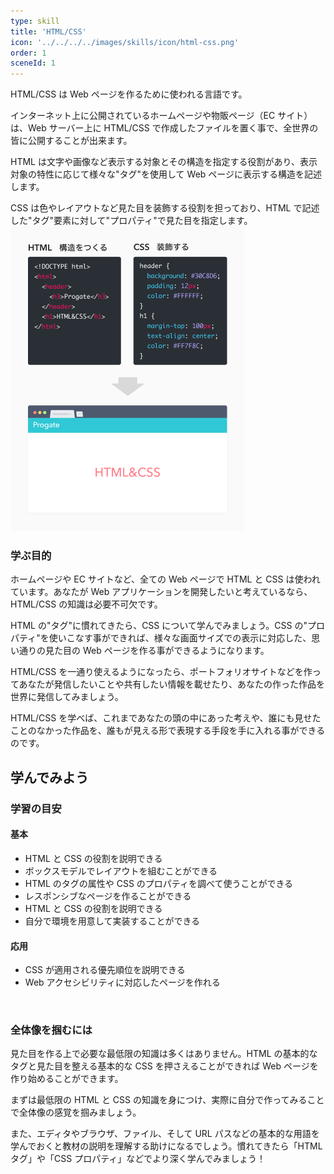```yaml
---
type: skill
title: 'HTML/CSS'
icon: '../../../../images/skills/icon/html-css.png'
order: 1
sceneId: 1
---
```


HTML/CSS は Web ページを作るために使われる言語です。

インターネット上に公開されているホームページや物販ページ（EC サイト）は、Web サーバー上に HTML/CSS で作成したファイルを置く事で、全世界の皆に公開することが出来ます。

HTML は文字や画像など表示する対象とその構造を指定する役割があり、表示対象の特性に応じて様々な"タグ"を使用して Web ページに表示する構造を記述します。

CSS は色やレイアウトなど見た目を装飾する役割を担っており、HTML で記述した"タグ"要素に対して"プロパティ"で見た目を指定します。
![Hopper The Rabbit](../../../../images/about/skill-figure.png)

### 学ぶ目的

ホームページや EC サイトなど、全ての Web ページで HTML と CSS は使われています。あなたが Web アプリケーションを開発したいと考えているなら、HTML/CSS の知識は必要不可欠です。

HTML の"タグ"に慣れてきたら、CSS について学んでみましょう。CSS の"プロパティ"を使いこなす事ができれば、様々な画面サイズでの表示に対応した、思い通りの見た目の Web ページを作る事ができるようになります。

HTML/CSS を一通り使えるようになったら、ポートフォリオサイトなどを作ってあなたが発信したいことや共有したい情報を載せたり、あなたの作った作品を世界に発信してみましょう。

HTML/CSS を学べば、これまであなたの頭の中にあった考えや、誰にも見せたことのなかった作品を、誰もが見える形で表現する手段を手に入れる事ができるのです。

## 学んでみよう

### 学習の目安

#### 基本

- HTML と CSS の役割を説明できる
- ボックスモデルでレイアウトを組むことができる
- HTML のタグの属性や CSS のプロパティを調べて使うことができる
- レスポンシブなページを作ることができる
- HTML と CSS の役割を説明できる
- 自分で環境を用意して実装することができる

#### 応用

- CSS が適用される優先順位を説明できる
- Web アクセシビリティに対応したページを作れる

<br/>

### 全体像を掴むには

見た目を作る上で必要な最低限の知識は多くはありません。HTML の基本的なタグと見た目を整える基本的な CSS を押さえることができれば Web ページを作り始めることができます。

まずは最低限の HTML と CSS の知識を身につけ、実際に自分で作ってみることで全体像の感覚を掴みましょう。

また、エディタやブラウザ、ファイル、そして URL パスなどの基本的な用語を学んでおくと教材の説明を理解する助けになるでしょう。慣れてきたら「HTML タグ」や「CSS プロパティ」などでより深く学んでみましょう！
